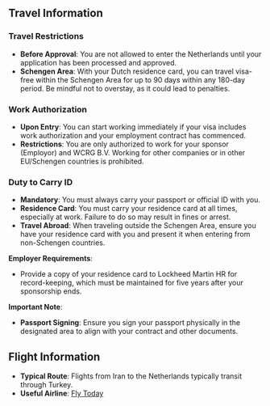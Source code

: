 ## Travel Information

### Travel Restrictions
- **Before Approval**: You are not allowed to enter the Netherlands until your application has been processed and approved.
- **Schengen Area**: With your Dutch residence card, you can travel visa-free within the Schengen Area for up to 90 days within any 180-day period. Be mindful not to overstay, as it could lead to penalties.

### Work Authorization
- **Upon Entry**: You can start working immediately if your visa includes work authorization and your employment contract has commenced.
- **Restrictions**: You are only authorized to work for your sponsor (Employor) and WCRG B.V. Working for other companies or in other EU/Schengen countries is prohibited.

### Duty to Carry ID
- **Mandatory**: You must always carry your passport or official ID with you.
- **Residence Card**: You must carry your residence card at all times, especially at work. Failure to do so may result in fines or arrest.
- **Travel Abroad**: When traveling outside the Schengen Area, ensure you have your residence card with you and present it when entering from non-Schengen countries.

**Employer Requirements**:
- Provide a copy of your residence card to Lockheed Martin HR for record-keeping, which must be maintained for five years after your sponsorship ends.

**Important Note**:
- **Passport Signing**: Ensure you sign your passport physically in the designated area to align with your contract and other documents.

## Flight Information

- **Typical Route**: Flights from Iran to the Netherlands typically transit through Turkey.
- **Useful Airline**: [Fly Today](https://www.flytoday.ir/)